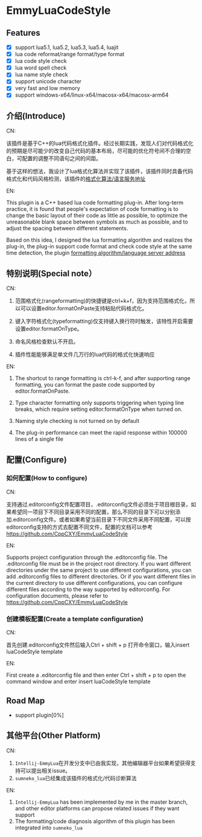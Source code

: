 # EmmyLuaCodeStyle

## Features
- [x] support lua5.1, lua5.2, lua5.3, lua5.4, luajit
- [x] lua code reformat/range format/type format
- [x] lua code style check
- [x] lua word spell check
- [x] lua name style check
- [x] support unicode character
- [x] very fast and low memory 
- [x] support windows-x64/linux-x64/macosx-x64/macosx-arm64

## 介绍(Introduce)

CN: 

该插件是基于C++的lua代码格式化插件。经过长期实践，发现人们对代码格式化的预期是尽可能少的改变自己代码的基本布局，尽可能的优化符号间不合理的空白，可配置的调整不同语句之间的间距。

基于这样的想法，我设计了lua格式化算法并实现了该插件，该插件同时具备代码格式化和代码风格检测，该插件的[格式化算法/语言服务地址](https://github.com/CppCXY/EmmyLuaCodeStyle)

EN: 

This plugin is a C++ based lua code formatting plug-in. After long-term practice, it is found that people's expectation of code formatting is to change the basic layout of their code as little as possible, to optimize the unreasonable blank space between symbols as much as possible, and to adjust the spacing between different statements.

Based on this idea, I designed the lua formatting algorithm and realizes the plug-in, the plug-in support code format and check code style at the same time detection, the plugin [formatting algorithm/language server address](https://github.com/CppCXY/EmmyLuaCodeStyle)

## 特别说明(Special note）

CN: 

1. 范围格式化(rangeformatting)的快捷键是ctrl+k+f，因为支持范围格式化，所以可以设置editor.formatOnPaste支持粘贴代码格式化。

2. 键入字符格式化(typeformatting)仅支持键入换行符时触发，该特性开启需要设置editor.formatOnType。

3. 命名风格检查默认不开启。

4. 插件性能能够满足单文件几万行的lua代码的格式化快速响应

EN:

1. The shortcut to range formatting is ctrl-k-f, and after supporting range formatting, you can format the paste code supported by editor.formatOnPaste.

2. Type character formatting only supports triggering when typing line breaks, which require setting editor.formatOnType when turned on.

3. Naming style checking is not turned on by default

4. The plug-in performance can meet the rapid response within 100000 lines of a single file


## 配置(Configure)

###  如何配置(How to configure)

CN: 

支持通过.editorconfig文件配置项目，.editorconfig文件必须处于项目根目录，如果希望同一项目下不同目录采用不同的配置，那么不同的目录下可以分别添加.editorconfig文件。或者如果希望当前目录下不同文件采用不同配置，可以按editorconfig支持的方式去配置不同文件，配置的文档可以参考 https://github.com/CppCXY/EmmyLuaCodeStyle

EN: 

Supports project configuration through the .editorconfig file. The .editorconfig file must be in the project root directory. If you want different directories under the same project to use different configurations, you can add .editorconfig files to different directories. Or if you want different files in the current directory to use different configurations, you can configure different files according to the way supported by editorconfig. For configuration documents, please refer to https://github.com/CppCXY/EmmyLuaCodeStyle 

### 创建模板配置(Create a template configuration)

CN: 

首先创建.editorconfig文件然后输入Ctrl + shift + p 打开命令窗口，输入insert luaCodeStyle template

EN: 

First create a .editorconfig file and then enter Ctrl + shift + p to open the command window and enter insert luaCodeStyle template

## Road Map

- support plugin[0%]

## 其他平台(Other Platform)

CN:

1. `Intellij-EmmyLua`在开发分支中已由我实现，其他编辑器平台如果希望获得支持可以提出相关issue。
2. `sumneko_lua`已经集成该插件的格式化/代码诊断算法

EN:

1. `Intellij-EmmyLua` has been implemented by me in the master branch, and other editor platforms can propose related issues if they want support
2. The formatting/code diagnosis algorithm of this plugin has been integrated into `sumneko_lua` 
